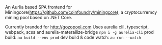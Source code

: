 
An Aurlia based SPA frontend for Miningcore(https://github.com/coinfoundry/miningcore), a cryptocurremcy mining pool based on .NET Core.

Currently branded for http://gozopool.com 
Uses aurelia cliI, typescript, webpack, scss and aurelia-materailize-bridge
`npm i -g aurelia-cli`
prod build: `au build --env prod`
dev build & code watch: `au run --watch`
